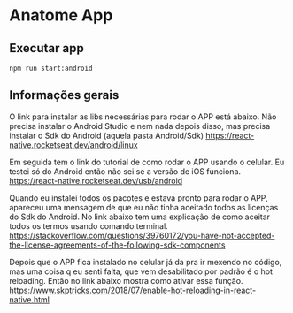 # Anatome App

## Executar app

`npm run start:android`

## Informações gerais


O link para instalar as libs necessárias para rodar o APP está abaixo. Não precisa instalar o Android Studio e nem nada depois disso, mas precisa instalar o Sdk do Android (aquela pasta Android/Sdk)
https://react-native.rocketseat.dev/android/linux 

Em seguida tem o link do tutorial de como rodar o APP usando o celular. Eu testei só do Android então não sei se a versão de iOS funciona.
https://react-native.rocketseat.dev/usb/android

Quando eu instalei todos os pacotes e estava pronto para rodar o APP, apareceu uma mensagem de que eu não tinha aceitado todos as licenças do Sdk do Android. No link abaixo tem uma explicação de como aceitar todos os termos usando comando terminal.
https://stackoverflow.com/questions/39760172/you-have-not-accepted-the-license-agreements-of-the-following-sdk-components

Depois que o APP fica instalado no celular já da pra ir mexendo no código, mas uma coisa q eu senti falta, que vem desabilitado por padrão é o hot reloading. Então no link abaixo mostra como ativar essa função.
https://www.skptricks.com/2018/07/enable-hot-reloading-in-react-native.html